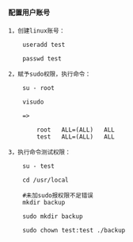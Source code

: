 
#### 配置用户账号

    1，创建linux账号：

        useradd test

        passwd test

    2，赋予sudo权限，执行命令：

        su - root

        visudo
        
        =>

            root   ALL=(ALL)   ALL
            test   ALL=(ALL)   ALL

    3，执行命令测试权限：

        su - test

        cd /usr/local

        #未加sudo报权限不足错误
        mkdir backup

        sudo mkdir backup

        sudo chown test:test ./backup
